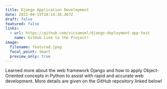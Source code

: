 ```yaml
---
title: Django Application Development
date: 2022-04-15T20:14:36.467Z
draft: false
featured: false
links:
  - url: https://github.com/vicsamuel/django-deployment-app-test
    name: GitHub Link to the Project!
image:
  filename: featured.jpeg
  focal_point: Smart
  preview_only: true
---
```

Learned more about the web framework Django and how to apply Object-Oriented concepts in Python to assist with rapid and accurate web development. More details are given on the GitHub repository linked below!